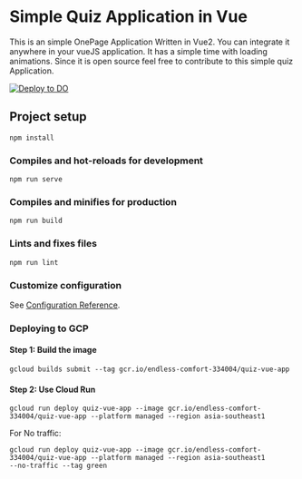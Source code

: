 # Simple Quiz Application in Vue
This is an simple OnePage Application Written in Vue2. You can integrate it anywhere in your vueJS application. It has a simple time with loading animations. Since it is open source feel free to contribute to this simple quiz Application.

[![Deploy to DO](https://mp-assets1.sfo2.digitaloceanspaces.com/deploy-to-do/do-btn-blue.svg)](https://cloud.digitalocean.com/apps/new?repo=https://github.com/arpan45/simple-quiz-vue/tree/main)

## Project setup
```
npm install
```

### Compiles and hot-reloads for development
```
npm run serve
```

### Compiles and minifies for production
```
npm run build
```

### Lints and fixes files
```
npm run lint
```

### Customize configuration
See [Configuration Reference](https://cli.vuejs.org/config/).

### Deploying to GCP

#### Step 1: Build the image
```
gcloud builds submit --tag gcr.io/endless-comfort-334004/quiz-vue-app
```

#### Step 2: Use Cloud Run
```
gcloud run deploy quiz-vue-app --image gcr.io/endless-comfort-334004/quiz-vue-app --platform managed --region asia-southeast1
```

For No traffic:
```
gcloud run deploy quiz-vue-app --image gcr.io/endless-comfort-334004/quiz-vue-app --platform managed --region asia-southeast1 
--no-traffic --tag green
```